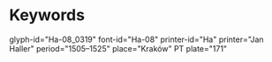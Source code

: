 # Keywords
glyph-id="Ha-08_0319"
font-id="Ha-08"
printer-id="Ha"
printer="Jan Haller"
period="1505–1525"
place="Kraków"
PT plate="171"
